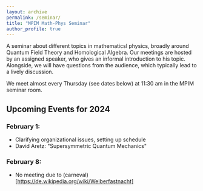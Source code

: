 ```yaml
---
layout: archive
permalink: /seminar/
title: "MPIM Math-Phys Seminar"
author_profile: true
---
```




A seminar about different topics in mathematicsl physics, broadly around Quantum Field Theory and Homological Algebra. Our meetings are hosted by an assigned speaker, who gives an informal introduction to his topic. Alongside, we will have questions from the audience, which typically lead to a lively discussion.

We meet almost every Thursday (see dates below) at 11:30 am in the MPIM seminar room.

## Upcoming Events for 2024

### February 1:
* Clarifying organizational issues, setting up schedule
* David Aretz: "Supersymmetric Quantum Mechanics"

### February 8:
* No meeting due to (carneval)[https://de.wikipedia.org/wiki/Weiberfastnacht]
